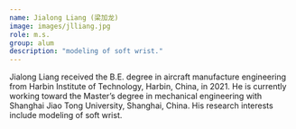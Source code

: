 ```yaml
---
name: Jialong Liang (梁加龙)
image: images/jlliang.jpg
role: m.s.
group: alum
description: "modeling of soft wrist."
---
```


Jialong Liang received the B.E. degree in aircraft manufacture engineering from Harbin Institute of Technology, Harbin, China, in 2021. He is currently working toward the Master’s degree in mechanical engineering with Shanghai Jiao Tong University, Shanghai, China. His research interests include modeling of soft wrist.
